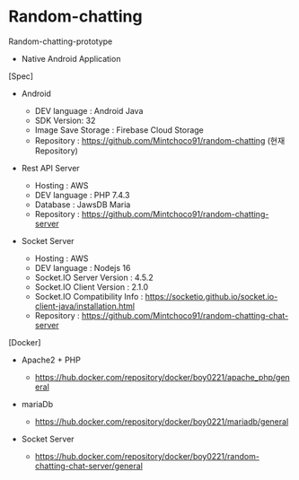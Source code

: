 # Random-chatting
Random-chatting-prototype
- Native Android Application

[Spec]

 - Android
 
   - DEV language : Android Java
   - SDK Version: 32
   - Image Save Storage : Firebase Cloud Storage
   - Repository : https://github.com/Mintchoco91/random-chatting (현재 Repository)

 - Rest API Server
 
   - Hosting : AWS
   - DEV language : PHP 7.4.3
   - Database : JawsDB Maria
   - Repository : https://github.com/Mintchoco91/random-chatting-server

 - Socket Server 
 
   - Hosting : AWS
   - DEV language : Nodejs 16
   - Socket.IO Server Version : 4.5.2
   - Socket.IO Client Version : 2.1.0
   - Socket.IO Compatibility Info : https://socketio.github.io/socket.io-client-java/installation.html
   - Repository : https://github.com/Mintchoco91/random-chatting-chat-server

[Docker]
- Apache2 + PHP 
  - https://hub.docker.com/repository/docker/boy0221/apache_php/general
  
- mariaDb
  - https://hub.docker.com/repository/docker/boy0221/mariadb/general
  
- Socket Server 
  - https://hub.docker.com/repository/docker/boy0221/random-chatting-chat-server/general
